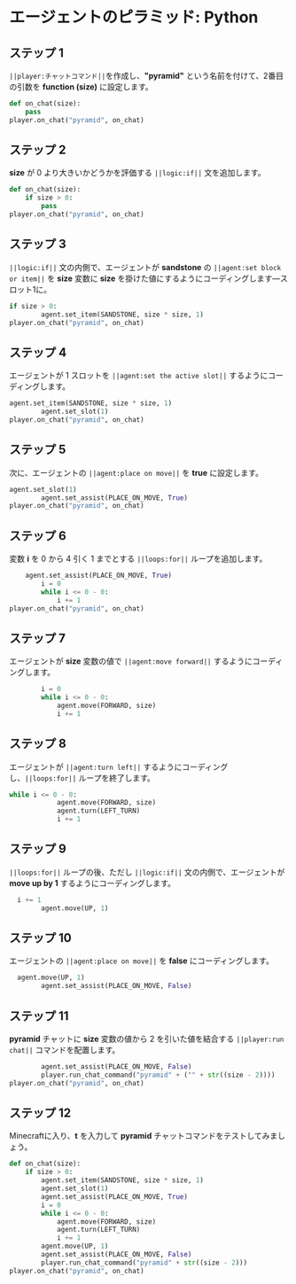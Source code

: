 # エージェントのピラミッド: Python

## ステップ 1
``||player:チャットコマンド||``を作成し、**"pyramid"** という名前を付けて、2番目の引数を **function (size)** に設定します。

```python
def on_chat(size):
    pass
player.on_chat("pyramid", on_chat)
```

## ステップ 2

**size** が 0 より大きいかどうかを評価する ``||logic:if||`` 文を追加します。

```python
def on_chat(size):
    if size > 0:
        pass
player.on_chat("pyramid", on_chat)
```

## ステップ 3

``||logic:if||`` 文の内側で、エージェントが **sandstone** の ``||agent:set block or item||`` を **size** 変数に **size** を掛けた値にするようにコーディングします—スロット1に。

```python
if size > 0:
        agent.set_item(SANDSTONE, size * size, 1)
player.on_chat("pyramid", on_chat)
```

## ステップ 4

エージェントが 1 スロットを ``||agent:set the active slot||`` するようにコーディングします。

```python
agent.set_item(SANDSTONE, size * size, 1)
        agent.set_slot(1)
player.on_chat("pyramid", on_chat)
```

## ステップ 5

次に、エージェントの ``||agent:place on move||`` を **true** に設定します。

```python
agent.set_slot(1)
        agent.set_assist(PLACE_ON_MOVE, True)
player.on_chat("pyramid", on_chat)
```

## ステップ 6

変数 **i** を 0 から 4 引く 1 までとする ``||loops:for||`` ループを追加します。

```python
    agent.set_assist(PLACE_ON_MOVE, True)
        i = 0
        while i <= 0 - 0:
            i += 1
player.on_chat("pyramid", on_chat)
```

## ステップ 7

エージェントが **size** 変数の値で ``||agent:move forward||`` するようにコーディングします。

```python
        i = 0
        while i <= 0 - 0:
            agent.move(FORWARD, size)
            i += 1
```

## ステップ 8

エージェントが ``||agent:turn left||`` するようにコーディングし、``||loops:for||`` ループを終了します。

```python
while i <= 0 - 0:
            agent.move(FORWARD, size)
            agent.turn(LEFT_TURN)
            i += 1
```

## ステップ 9

``||loops:for||`` ループの後、ただし ``||logic:if||`` 文の内側で、エージェントが **move up by 1** するようにコーディングします。

```python
  i += 1
        agent.move(UP, 1)
```

## ステップ 10

エージェントの ``||agent:place on move||`` を **false** にコーディングします。

```python
  agent.move(UP, 1)
        agent.set_assist(PLACE_ON_MOVE, False)
```

## ステップ 11

**pyramid** チャットに **size** 変数の値から 2 を引いた値を結合する ``||player:run chat||`` コマンドを配置します。

```python
        agent.set_assist(PLACE_ON_MOVE, False)
        player.run_chat_command("pyramid" + ("" + str((size - 2))))
player.on_chat("pyramid", on_chat)
```

## ステップ 12

Minecraftに入り、**t** を入力して **pyramid** チャットコマンドをテストしてみましょう。

```python
def on_chat(size):
    if size > 0:
        agent.set_item(SANDSTONE, size * size, 1)
        agent.set_slot(1)
        agent.set_assist(PLACE_ON_MOVE, True)
        i = 0
        while i <= 0 - 0:
            agent.move(FORWARD, size)
            agent.turn(LEFT_TURN)
            i += 1
        agent.move(UP, 1)
        agent.set_assist(PLACE_ON_MOVE, False)
        player.run_chat_command("pyramid" + str((size - 2)))
player.on_chat("pyramid", on_chat)
```
